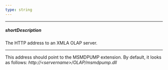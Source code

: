 ```yaml
---
type: string
---
```

---
##### shortDescription
The HTTP address to an XMLA OLAP server.

---
This address should point to the MSMDPUMP extension. By default, it looks as follows: *http://&lt;servername&gt;/OLAP/msmdpump.dll*